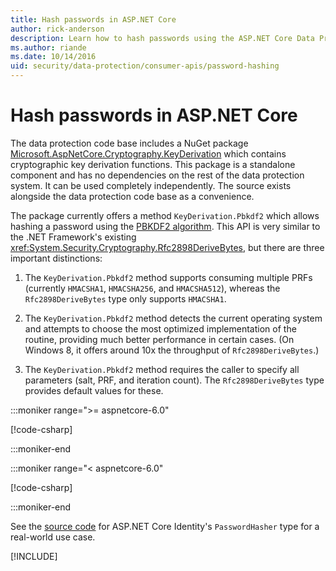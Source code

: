 ```yaml
---
title: Hash passwords in ASP.NET Core
author: rick-anderson
description: Learn how to hash passwords using the ASP.NET Core Data Protection APIs.
ms.author: riande
ms.date: 10/14/2016
uid: security/data-protection/consumer-apis/password-hashing
---
```


# Hash passwords in ASP.NET Core

The data protection code base includes a NuGet package [Microsoft.AspNetCore.Cryptography.KeyDerivation](https://www.nuget.org/packages/Microsoft.AspNetCore.Cryptography.KeyDerivation/) which contains cryptographic key derivation functions. This package is a standalone component and has no dependencies on the rest of the data protection system. It can be used completely independently. The source exists alongside the data protection code base as a convenience.

The package currently offers a method `KeyDerivation.Pbkdf2` which allows hashing a password using the [PBKDF2 algorithm](https://tools.ietf.org/html/rfc2898#section-5.2). This API is very similar to the .NET Framework's existing <xref:System.Security.Cryptography.Rfc2898DeriveBytes>, but there are three important distinctions:

1. The `KeyDerivation.Pbkdf2` method supports consuming multiple PRFs (currently `HMACSHA1`, `HMACSHA256`, and `HMACSHA512`), whereas the `Rfc2898DeriveBytes` type only supports `HMACSHA1`.

2. The `KeyDerivation.Pbkdf2` method detects the current operating system and attempts to choose the most optimized implementation of the routine, providing much better performance in certain cases. (On Windows 8, it offers around 10x the throughput of `Rfc2898DeriveBytes`.)

3. The `KeyDerivation.Pbkdf2` method requires the caller to specify all parameters (salt, PRF, and iteration count). The `Rfc2898DeriveBytes` type provides default values for these.

:::moniker range=">= aspnetcore-6.0"

[!code-csharp[](password-hashing/samples/6.x/passwordhasher.cs)]

:::moniker-end

:::moniker range="< aspnetcore-6.0"

[!code-csharp[](password-hashing/samples/5.x/passwordhasher.cs)]

:::moniker-end

See the [source code](https://github.com/dotnet/AspNetCore/blob/main/src/Identity/Extensions.Core/src/PasswordHasher.cs) for ASP.NET Core Identity's `PasswordHasher` type for a real-world use case.

[!INCLUDE[](~/includes/aspnetcore-repo-ref-source-links.md)]
